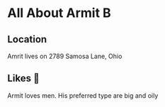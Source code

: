 # All About Armit B
## Location
Amrit lives on 2789 Samosa Lane, Ohio
## Likes 🍆
Armit loves men. His preferred type are big and oily
